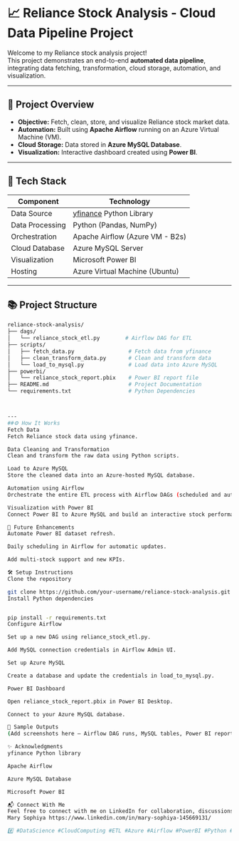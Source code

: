 # 📈 Reliance Stock Analysis - Cloud Data Pipeline Project

Welcome to my Reliance stock analysis project!  
This project demonstrates an end-to-end **automated data pipeline**, integrating data fetching, transformation, cloud storage, automation, and visualization.

---

## 🚀 Project Overview

- **Objective:** Fetch, clean, store, and visualize Reliance stock market data.
- **Automation:** Built using **Apache Airflow** running on an Azure Virtual Machine (VM).
- **Cloud Storage:** Data stored in **Azure MySQL Database**.
- **Visualization:** Interactive dashboard created using **Power BI**.

---

## 🔧 Tech Stack

| Component        | Technology                            |
|------------------|---------------------------------------|
| Data Source      | [yfinance](https://pypi.org/project/yfinance/) Python Library |
| Data Processing  | Python (Pandas, NumPy)                |
| Orchestration    | Apache Airflow (Azure VM - B2s)       |
| Cloud Database   | Azure MySQL Server                   |
| Visualization    | Microsoft Power BI                   |
| Hosting          | Azure Virtual Machine (Ubuntu)       |

---

## 📚 Project Structure

```bash
reliance-stock-analysis/
├── dags/
│   └── reliance_stock_etl.py        # Airflow DAG for ETL
├── scripts/
│   ├── fetch_data.py                 # Fetch data from yfinance
│   ├── clean_transform_data.py       # Clean and transform data
│   └── load_to_mysql.py              # Load data into Azure MySQL
├── powerbi/
│   └── reliance_stock_report.pbix    # Power BI report file
├── README.md                         # Project Documentation
└── requirements.txt                  # Python Dependencies



---
##⚙️ How It Works
Fetch Data
Fetch Reliance stock data using yfinance.

Data Cleaning and Transformation
Clean and transform the raw data using Python scripts.

Load to Azure MySQL
Store the cleaned data into an Azure-hosted MySQL database.

Automation using Airflow
Orchestrate the entire ETL process with Airflow DAGs (scheduled and automated).

Visualization with Power BI
Connect Power BI to Azure MySQL and build an interactive stock performance dashboard.

📅 Future Enhancements
Automate Power BI dataset refresh.

Daily scheduling in Airflow for automatic updates.

Add multi-stock support and new KPIs.

🛠️ Setup Instructions
Clone the repository

git clone https://github.com/your-username/reliance-stock-analysis.git
Install Python dependencies


pip install -r requirements.txt
Configure Airflow

Set up a new DAG using reliance_stock_etl.py.

Add MySQL connection credentials in Airflow Admin UI.

Set up Azure MySQL

Create a database and update the credentials in load_to_mysql.py.

Power BI Dashboard

Open reliance_stock_report.pbix in Power BI Desktop.

Connect to your Azure MySQL database.

📸 Sample Outputs
(Add screenshots here — Airflow DAG runs, MySQL tables, Power BI report)

✨ Acknowledgments
yfinance Python library

Apache Airflow

Azure MySQL Database

Microsoft Power BI

📬 Connect With Me
Feel free to connect with me on LinkedIn for collaboration, discussions, or feedback!
Mary Sophiya https://www.linkedin.com/in/mary-sophiya-145669131/

#️⃣ #DataScience #CloudComputing #ETL #Azure #Airflow #PowerBI #Python #Automation

